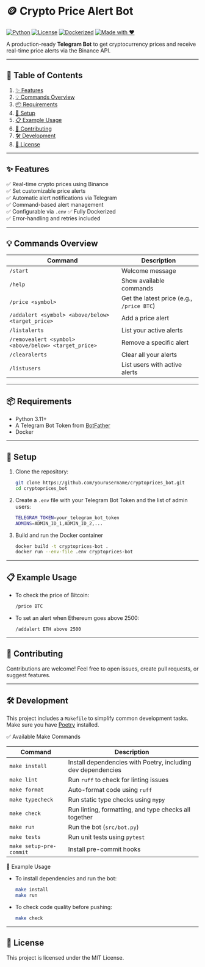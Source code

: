 # 🪙 Crypto Price Alert Bot

[![Python](https://img.shields.io/badge/python-3.11%2B-blue)](https://www.python.org/downloads/)
[![License](https://img.shields.io/badge/license-MIT-green)](LICENSE)
[![Dockerized](https://img.shields.io/badge/docker-ready-blueviolet)](https://www.docker.com/)
[![Made with ❤️](https://img.shields.io/badge/made%20with-%E2%9D%A4-red)](#)

A production-ready **Telegram Bot** to get cryptocurrency prices and receive real-time price alerts via the Binance API.

---

## 📖 Table of Contents

1. [✨ Features](#-features)  
2. [💡 Commands Overview](#-commands-overview)  
3. [📦 Requirements](#-requirements)  
4. [🚀 Setup](#-setup)  
5. [📋 Example Usage](#-example-usage)  
6. [🤝 Contributing](#-contributing) 
8. [🛠 Development](#-development)
9. [📜 License](#-license)

---

## ✨ Features

✅ Real-time crypto prices using Binance  
✅ Set customizable price alerts  
✅ Automatic alert notifications via Telegram  
✅ Command-based alert management  
✅ Configurable via `.env`
✅ Fully Dockerized  
✅ Error-handling and retries included

---

## 💡 Commands Overview

| Command | Description |
|---------|-------------|
| `/start` | Welcome message |
| `/help` | Show available commands |
| `/price <symbol>` | Get the latest price (e.g., `/price BTC`) |
| `/addalert <symbol> <above/below> <target_price>` | Add a price alert |
| `/listalerts` | List your active alerts |
| `/removealert <symbol> <above/below> <target_price>` | Remove a specific alert |
| `/clearalerts` | Clear all your alerts |
| `/listusers` | List users with active alerts |

---

## 📦 Requirements

- Python 3.11+
- A Telegram Bot Token from [BotFather](https://t.me/botfather)
- Docker

---

## 🚀 Setup

1. Clone the repository:
    ```bash
    git clone https://github.com/yourusername/cryptoprices_bot.git
    cd cryptoprices_bot
2. Create a `.env` file with your Telegram Bot Token and the list of admin users:
    ```bash
    TELEGRAM_TOKEN=your_telegram_bot_token
    ADMINS=ADMIN_ID_1,ADMIN_ID_2,...
3. Build and run the Docker container
    ```bash
    docker build -t cryptoprices-bot .
    docker run --env-file .env cryptoprices-bot

---

## 📋 Example Usage

- To check the price of Bitcoin:
    ```bash
    /price BTC
- To set an alert when Ethereum goes above 2500:
    ```bash
    /addalert ETH above 2500
---

## 🤝 Contributing

Contributions are welcome! Feel free to open issues, create pull requests, or suggest features.

---

## 🛠 Development

This project includes a `Makefile` to simplify common development tasks. Make sure you have [Poetry](https://python-poetry.org/) installed.

✅ Available Make Commands

| Command                | Description                                         |
|------------------------|-----------------------------------------------------|
| `make install`         | Install dependencies with Poetry, including dev dependencies |
| `make lint`            | Run `ruff` to check for linting issues             |
| `make format`          | Auto-format code using `ruff`                      |
| `make typecheck`       | Run static type checks using `mypy`                |
| `make check`           | Run linting, formatting, and type checks all together |
| `make run`             | Run the bot (`src/bot.py`)                         |
| `make tests`           | Run unit tests using `pytest`                      |
| `make setup-pre-commit`| Install pre-commit hooks                           |


🧪 Example Usage

- To install dependencies and run the bot:
    ```bash
    make install
    make run
- To check code quality before pushing:
    ```bash
    make check
---

## 📜 License

This project is licensed under the MIT License.